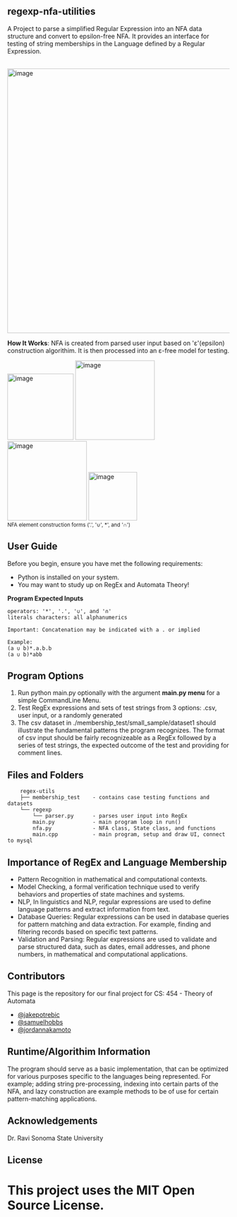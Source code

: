 ## regexp-nfa-utilities

A Project to parse a simplified Regular Expression into an NFA data structure and convert to epsilon-free NFA.
It provides an interface for testing of string memberships in the Language defined by a Regular Expression.
<br>
<br>
<p>
	<img width="600" alt="image" src="https://github.com/Machine-Maker/regexp-nfa-utilities/assets/18277544/e545426b-ca0c-4cdc-a722-ca8bd639f0d6">
</p>

**How It Works**:
NFA is created from parsed user input based on 'ε'(epsilon) construction algorithim. It is then processed into an ε-free model for testing.
<p>
<img width="150" alt="image" src="https://github.com/Machine-Maker/regexp-nfa-utilities/assets/18277544/fbe97717-3797-41c8-af2f-bb7cc6aba806">
<img width="180" alt="image" src="https://github.com/Machine-Maker/regexp-nfa-utilities/assets/18277544/2e5dff71-24f0-4918-8d0f-2361c79110be">
<img width="180" alt="image" src="https://github.com/Machine-Maker/regexp-nfa-utilities/assets/18277544/73aea863-e7ab-4fb5-aa37-69e0489ee740">
<img width="110" alt="image" src="https://github.com/Machine-Maker/regexp-nfa-utilities/assets/18277544/1785aeca-ca81-4688-9499-1d81f93f59d1">
<br>
<sub>NFA element construction forms ('.', '∪', *',  and '∩')</sub>
</p>

## User Guide

Before you begin, ensure you have met the following requirements:

* Python is installed on your system.
* You may want to study up on RegEx and Automata Theory!

**Program Expected Inputs**
```
operators: '*', '.', '∪', and '∩'
literals characters: all alphanumerics

Important: Concatenation may be indicated with a . or implied

Example:
(a ∪ b)*.a.b.b
(a ∪ b)*abb
```


## Program Options

1. Run python main.py optionally with the argument **main.py menu** for a simple CommandLine Menu.
2. Test RegEx expressions and sets of test strings from 3 options:
.csv, user input, or a randomly generated
3. The csv dataset in ./membership_test/small_sample/dataset1 should illustrate the fundamental patterns the program recognizes. The format of csv input should be fairly recognizeable as a RegEx followed by a series of test strings, the expected outcome of the test and providing for comment lines.

## Files and Folders
```
	regex-utils
	├── membership_test    - contains case testing functions and datasets
	└── regexp
        └── parser.py      - parses user input into RegEx
        main.py            - main program loop in run()
        nfa.py             - NFA class, State class, and functions
        main.cpp           - main program, setup and draw UI, connect to mysql
```
## Importance of RegEx and Language Membership
* Pattern Recognition in mathematical and computational contexts.
* Model Checking, a formal verification technique used to verify behaviors and  properties of state machines and systems.
* NLP, In linguistics and NLP, regular expressions are used to define language patterns and extract information from text.
* Database Queries: Regular expressions can be used in database queries for pattern matching and data extraction. For example, finding and filtering records based on specific text patterns.
* Validation and Parsing: Regular expressions are used to validate and parse structured data, such as dates, email addresses, and phone numbers, in mathematical and computational applications.


## Contributors

This page is the repository for our final project for CS: 454 - Theory of Automata

* [@jakepotrebic](https://github.com/Machine-Maker)
* [@samuelhobbs](https://github.com/samuelhobbs)
* [@jordannakamoto](https://github.com/jordannakamoto)

## Runtime/Algorithim Information
The program should serve as a basic implementation, that can be optimized for various purposes specific to the languages being represented. For example; adding string pre-processing, indexing into certain parts of the NFA, and lazy construction are example methods to be of use for certain pattern-matching applications.

## Acknowledgements

Dr. Ravi
Sonoma State University

## License

This project uses the MIT Open Source License.
=======

